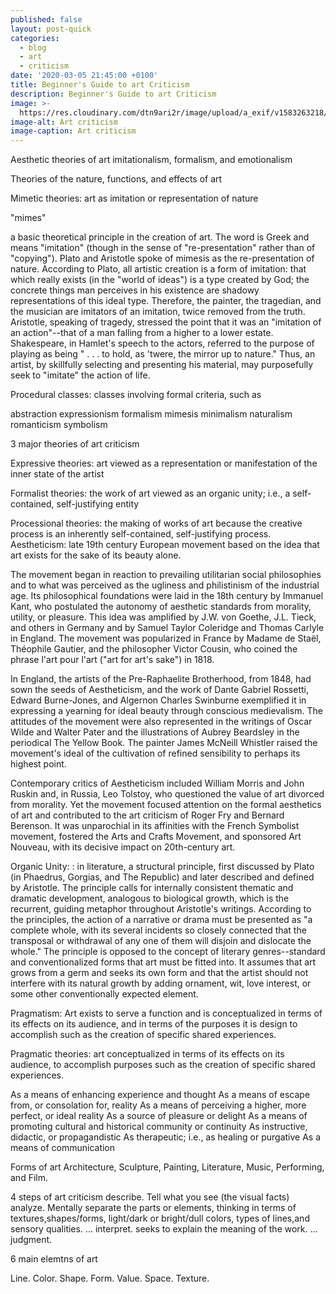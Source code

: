 ```yaml
---
published: false
layout: post-quick
categories:
  - blog
  - art
  - criticism
date: '2020-03-05 21:45:00 +0100'
title: Beginner's Guide to art Criticism
description: Beginner's Guide to art Criticism
image: >-
  https://res.cloudinary.com/dtn9ari2r/image/upload/a_exif/v1583263218/blog/F345B03A-D36E-4F24-B5B2-1982BE7A1A67.jpg
image-alt: Art criticism
image-caption: Art criticism
---
```

Aesthetic theories of art
imitationalism, formalism, and emotionalism

Theories of the nature, functions, and effects of art

Mimetic theories: art as imitation or representation of nature

"mimes"

a basic theoretical principle in the creation of art. The word is Greek and means "imitation" (though in the sense of "re-presentation" rather than of "copying"). Plato and Aristotle spoke of mimesis as the re-presentation of nature. According to Plato, all artistic creation is a form of imitation: that which really exists (in the "world of ideas") is a type created by God; the concrete things man perceives in his existence are shadowy representations of this ideal type. Therefore, the painter, the tragedian, and the musician are imitators of an imitation, twice removed from the truth. Aristotle, speaking of tragedy, stressed the point that it was an "imitation of an action"--that of a man falling from a higher to a lower estate. Shakespeare, in Hamlet's speech to the actors, referred to the purpose of playing as being " . . . to hold, as 'twere, the mirror up to nature." Thus, an artist, by skillfully selecting and presenting his material, may purposefully seek to "imitate" the action of life.

Procedural classes: classes involving formal criteria, such as

abstraction
expressionism
formalism
mimesis
minimalism
naturalism
romanticism
symbolism

3 major theories of art criticism

Expressive theories: art viewed as a representation or manifestation of the inner state of the artist

Formalist theories: the work of art viewed as an organic unity; i.e., a self-contained, self-justifying entity

Processional theories: the making of works of art because the creative process is an inherently self-contained, self-justifying process.
Aestheticism: late 19th century European movement based on the idea that art exists for the sake of its beauty alone.


The movement began in reaction to prevailing utilitarian social philosophies and to what was perceived as the ugliness and philistinism of the industrial age. Its philosophical foundations were laid in the 18th century by Immanuel Kant, who postulated the autonomy of aesthetic standards from morality, utility, or pleasure. This idea was amplified by J.W. von Goethe, J.L. Tieck, and others in Germany and by Samuel Taylor Coleridge and Thomas Carlyle in England. The movement was popularized in France by Madame de Staël, Théophile Gautier, and the philosopher Victor Cousin, who coined the phrase l'art pour l'art ("art for art's sake") in 1818.

In England, the artists of the Pre-Raphaelite Brotherhood, from 1848, had sown the seeds of Aestheticism, and the work of Dante Gabriel Rossetti, Edward Burne-Jones, and Algernon Charles Swinburne exemplified it in expressing a yearning for ideal beauty through conscious medievalism. The attitudes of the movement were also represented in the writings of Oscar Wilde and Walter Pater and the illustrations of Aubrey Beardsley in the periodical The Yellow Book. The painter James McNeill Whistler raised the movement's ideal of the cultivation of refined sensibility to perhaps its highest point.

Contemporary critics of Aestheticism included William Morris and John Ruskin and, in Russia, Leo Tolstoy, who questioned the value of art divorced from morality. Yet the movement focused attention on the formal aesthetics of art and contributed to the art criticism of Roger Fry and Bernard Berenson. It was unparochial in its affinities with the French Symbolist movement, fostered the Arts and Crafts Movement, and sponsored Art Nouveau, with its decisive impact on 20th-century art.

Organic Unity: : in literature, a structural principle, first discussed by Plato (in Phaedrus, Gorgias, and The Republic) and later described and defined by Aristotle. The principle calls for internally consistent thematic and dramatic development, analogous to biological growth, which is the recurrent, guiding metaphor throughout Aristotle's writings. According to the principles, the action of a narrative or drama must be presented as "a complete whole, with its several incidents so closely connected that the transposal or withdrawal of any one of them will disjoin and dislocate the whole." The principle is opposed to the concept of literary genres--standard and conventionalized forms that art must be fitted into. It assumes that art grows from a germ and seeks its own form and that the artist should not interfere with its natural growth by adding ornament, wit, love interest, or some other conventionally expected element.

Pragmatism: Art exists to serve a function and is conceptualized in terms of its effects on its audience, and in terms of the purposes it is design to accomplish such as the creation of specific shared experiences.

Pragmatic theories: art conceptualized in terms of its effects on its audience, to accomplish purposes such as the creation of specific shared experiences.

As a means of enhancing experience and thought
As a means of escape from, or consolation for, reality
As a means of perceiving a higher, more perfect, or ideal reality
As a source of pleasure or delight
As a means of promoting cultural and historical community or continuity
As instructive, didactic, or propagandistic
As therapeutic; i.e., as healing or purgative
As a means of communication

Forms of art
Architecture, Sculpture, Painting, Literature, Music, Performing, and Film.

4 steps of art criticism
describe. Tell what you see (the visual facts)
analyze. Mentally separate the parts or elements, thinking in terms of textures,shapes/forms, light/dark or bright/dull colors, types of lines,and sensory qualities. ...
interpret. seeks to explain the meaning of the work. ...
judgment.

6 main elemtns of art

Line.
Color.
Shape.
Form.
Value.
Space.
Texture.
